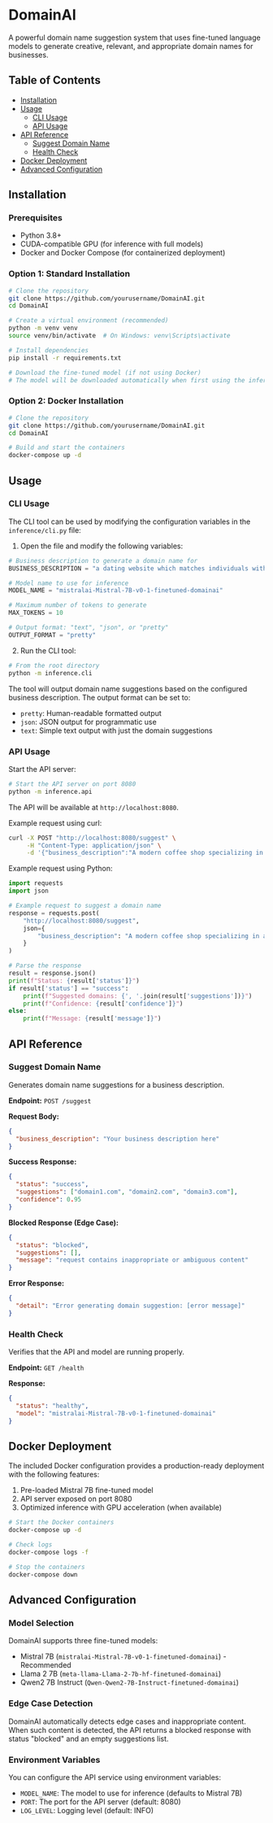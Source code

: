 # DomainAI

A powerful domain name suggestion system that uses fine-tuned language models to generate creative, relevant, and appropriate domain names for businesses.

## Table of Contents
- [Installation](#installation)
- [Usage](#usage)
  - [CLI Usage](#cli-usage)
  - [API Usage](#api-usage)
- [API Reference](#api-reference)
  - [Suggest Domain Name](#suggest-domain-name)
  - [Health Check](#health-check)
- [Docker Deployment](#docker-deployment)
- [Advanced Configuration](#advanced-configuration)

## Installation

### Prerequisites
- Python 3.8+
- CUDA-compatible GPU (for inference with full models)
- Docker and Docker Compose (for containerized deployment)

### Option 1: Standard Installation

```bash
# Clone the repository
git clone https://github.com/yourusername/DomainAI.git
cd DomainAI

# Create a virtual environment (recommended)
python -m venv venv
source venv/bin/activate  # On Windows: venv\Scripts\activate

# Install dependencies
pip install -r requirements.txt

# Download the fine-tuned model (if not using Docker)
# The model will be downloaded automatically when first using the inferencer
```

### Option 2: Docker Installation

```bash
# Clone the repository
git clone https://github.com/yourusername/DomainAI.git
cd DomainAI

# Build and start the containers
docker-compose up -d
```

## Usage

### CLI Usage

The CLI tool can be used by modifying the configuration variables in the `inference/cli.py` file:

1. Open the file and modify the following variables:
```python
# Business description to generate a domain name for
BUSINESS_DESCRIPTION = "a dating website which matches individuals with common interest"

# Model name to use for inference
MODEL_NAME = "mistralai-Mistral-7B-v0-1-finetuned-domainai"

# Maximum number of tokens to generate
MAX_TOKENS = 10

# Output format: "text", "json", or "pretty"
OUTPUT_FORMAT = "pretty"
```

2. Run the CLI tool:
```bash
# From the root directory
python -m inference.cli
```

The tool will output domain name suggestions based on the configured business description. The output format can be set to:
- `pretty`: Human-readable formatted output
- `json`: JSON output for programmatic use
- `text`: Simple text output with just the domain suggestions

### API Usage

Start the API server:

```bash
# Start the API server on port 8080
python -m inference.api
```

The API will be available at `http://localhost:8080`.

Example request using curl:

```bash
curl -X POST "http://localhost:8080/suggest" \
     -H "Content-Type: application/json" \
     -d '{"business_description":"A modern coffee shop specializing in artisanal brews and pastries located in San Francisco"}'
```

Example request using Python:

```python
import requests
import json

# Example request to suggest a domain name
response = requests.post(
    "http://localhost:8080/suggest", 
    json={
        "business_description": "A modern coffee shop specializing in artisanal brews and pastries located in San Francisco"
    }
)

# Parse the response
result = response.json()
print(f"Status: {result['status']}")
if result['status'] == "success":
    print(f"Suggested domains: {', '.join(result['suggestions'])}")
    print(f"Confidence: {result['confidence']}")
else:
    print(f"Message: {result['message']}")
```

## API Reference

### Suggest Domain Name

Generates domain name suggestions for a business description.

**Endpoint:** `POST /suggest`

**Request Body:**

```json
{
  "business_description": "Your business description here"
}
```

**Success Response:**

```json
{
  "status": "success",
  "suggestions": ["domain1.com", "domain2.com", "domain3.com"],
  "confidence": 0.95
}
```

**Blocked Response (Edge Case):**

```json
{
  "status": "blocked",
  "suggestions": [],
  "message": "request contains inappropriate or ambiguous content"
}
```

**Error Response:**

```json
{
  "detail": "Error generating domain suggestion: [error message]"
}
```

### Health Check

Verifies that the API and model are running properly.

**Endpoint:** `GET /health`

**Response:**

```json
{
  "status": "healthy",
  "model": "mistralai-Mistral-7B-v0-1-finetuned-domainai"
}
```

## Docker Deployment

The included Docker configuration provides a production-ready deployment with the following features:

1. Pre-loaded Mistral 7B fine-tuned model
2. API server exposed on port 8080
3. Optimized inference with GPU acceleration (when available)

```bash
# Start the Docker containers
docker-compose up -d

# Check logs
docker-compose logs -f

# Stop the containers
docker-compose down
```

## Advanced Configuration

### Model Selection

DomainAI supports three fine-tuned models:

- Mistral 7B (`mistralai-Mistral-7B-v0-1-finetuned-domainai`) - Recommended
- Llama 2 7B (`meta-llama-Llama-2-7b-hf-finetuned-domainai`)
- Qwen2 7B Instruct (`Qwen-Qwen2-7B-Instruct-finetuned-domainai`)

### Edge Case Detection

DomainAI automatically detects edge cases and inappropriate content. When such content is detected, the API returns a blocked response with status "blocked" and an empty suggestions list.

### Environment Variables

You can configure the API service using environment variables:

- `MODEL_NAME`: The model to use for inference (defaults to Mistral 7B)
- `PORT`: The port for the API server (default: 8080)
- `LOG_LEVEL`: Logging level (default: INFO)